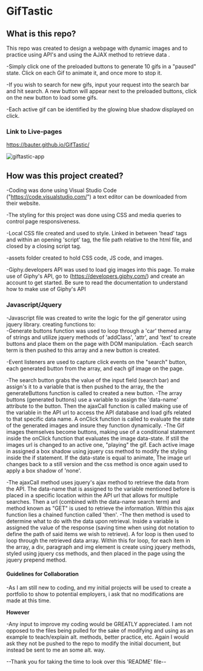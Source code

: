 # GifTastic

## What is this repo?

This repo was created to design a webpage with dynamic images and to practice using API's and using the AJAX method to retrieve data          .

-Simply click one of the preloaded buttons to generate 10 gifs in a "paused" state. Click on each Gif to animate it, and once more to stop it.

-If you wish to search for new gifs, input your request into the search bar and hit search. A new button will appear next to the preloaded buttons, click on the new button to load some gifs.

-Each active gif can be identified by the glowing blue shadow displayed on click. 

### Link to Live-pages

https://bauter.github.io/GifTastic/

![giftastic-app](giftastic.gif)

## How was this project created?

-Coding was done using Visual Studio Code ("https://code.visualstudio.com/") a text editor can be downloaded from their website.

-The styling for this project was done using CSS and media queries to control page responsiveness.

-Local CSS file created and used to style. Linked in between 'head' tags and within an opening 'script' tag, the file path relative to the html file, and closed by a closing script tag. 

-assets folder created to hold CSS code, JS code, and images. 

-Giphy.developers API was used to load gig images into this page. To make use of Giphy's API, go to (https://developers.giphy.com/) and create an account to get started. Be sure to read the documentation to understand how to make use of Giphy's API 

### Javascript/Jquery
-Javascript file was created to write the logic for the gif generator using jquery library. creating functions to: <br>
 -Generate buttons function was used to loop through a 'car' themed array of strings and utilize jquery methods of 'addClass', 'attr', and 'text' to create buttons and place them on the page with DOM manipulation.
 -Each search term is then pushed to this array and a new button is created.

 -Event listeners are used to capture click events on the "search" button, each generated button from the array, and each gif image on the page.

 -The search button grabs the value of the input field (search bar) and assign's it to a variable that is then pushed to the array, the the generateButtons function is called to created a new button.
 -The array buttons (generated buttons) use a variable to assign the 'data-name' attribute  to the button. Then the ajaxCall function is called making use of the variable in the API url to access the API database and load gifs related to that specific data name. A onClick function is called to evaluate the state of the generated images and insure they function dynamically.
 -The Gif images themselves become buttons, making use of a conditional statement inside the onClick function that evaluates the image data-state. If still the images url is changed to an active one, "playing" the gif. Each active image in assigned a box shadow using jquery css method to modify the styling inside the if statement. If the data-state is equal to animate, The image url changes back to a still version and the css method is once again used to apply a box shadow of 'none'.

 -The ajaxCall method uses jquery's ajax method to retrieve the data from the API. The data-name that is assigned to the variable mentioned before is placed in a specific location within the API url that allows for multiple searches. Then a url (combined with the data-name search term) and method known as "GET" is used to retrieve the information. Within this ajax function lies a chained function called 'then'. 
 -The then method is used to determine what to do with the data upon retrieval. Inside a variable is assigned the value of the response (saving time when using dot notation to define the path of said items we wish to retrieve). A for loop is then used to loop through the retrieved data array. Within this for loop, for each item in the array, a div, paragraph and img element is create using jquery methods, styled using jquery css methods, and then placed in the page using the jquery prepend method.

#### Guidelines for Collaboration

-As I am still new to coding, and my initial projects will be used to create a portfolio to show to potential employers, i ask that no modifications are made at this time.

**However**

 -Any input to improve my coding would be GREATLY appreciated. I am not opposed to the files being pulled for the sake of modifying and using as an example to teach/explain alt. methods, better practice, etc. Again I would ask they not be pushed to the repo to modify the initial document, but instead be sent to me an some alt. way.

 --Thank you for taking the time to look over this 'README' file--